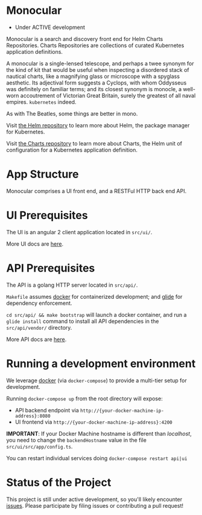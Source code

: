# Monocular

- Under ACTIVE development

Monocular is a search and discovery front end for Helm Charts Repositories. Charts Repositories are collections of curated Kubernetes application definitions.

A monocular is a single-lensed telescope, and perhaps a twee synonym for the kind of kit that would be useful when inspecting a disordered stack of nautical charts, like a magnifying glass or microscope with a spyglass aesthetic. Its adjectival form suggests a Cyclops, with whom Oddysseus was definitely on familiar terms; and its closest synonym is monocle, a well-worn accoutrement of Victorian Great Britain, surely the greatest of all naval empires. `kubernetes` indeed.

As with The Beatles, some things are better in mono.

Visit [the Helm repository](https://github.com/kubernetes/helm) to learn more about Helm, the package manager for Kubernetes.

Visit [the Charts repository](https://github.com/kubernetes/charts) to learn more about Charts, the Helm unit of configuration for a Kubernetes application definition.

# App Structure

Monocular comprises a UI front end, and a RESTFul HTTP back end API.

# UI Prerequisites

The UI is an angular 2 client application located in `src/ui/`.

More UI docs are [here](src/ui/README.md).

# API Prerequisites

The API is a golang HTTP server located in `src/api/`.

`Makefile` assumes [docker](https://www.docker.com) for containerized development; and [glide](http://glide.sh) for dependency enforcement.

`cd src/api/ && make bootstrap` will launch a docker container, and run a `glide install` command to install all API dependencies in the `src/api/vendor/` directory.

More API docs are [here](src/api/README.md).

# Running a development environment

We leverage [docker](https://www.docker.com) (via `docker-compose`) to provide a multi-tier setup for development.

Running `docker-compose up` from the root directory will expose:

* API backend endpoint via `http://{your-docker-machine-ip-address}:8080`
* UI frontend via `http://{your-docker-machine-ip-address}:4200`  

**IMPORTANT**: If your Docker Machine hostname is different than *localhost*, you need to change
the `backendHostname` value in the file `src/ui/src/app/config.ts`.

You can restart individual services doing `docker-compose restart api|ui`

# Status of the Project

This project is still under active development, so you'll likely encounter [issues](https://github.com/helm/monocular/issues). Please participate by filing issues or contributing a pull request!
